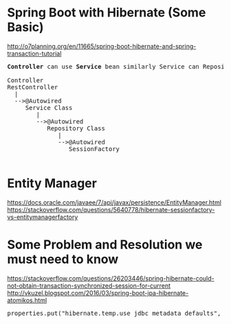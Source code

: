 # Spring Boot with Hibernate (Some Basic)
http://o7planning.org/en/11665/spring-boot-hibernate-and-spring-transaction-tutorial

<pre>
<b>Controller</b> can use <b>Service</b> bean similarly Service can Repository and Repository can SessionFactory
</hr>
Controller
RestController
  |
  -->@Autowired
     Service Class
        |
        -->@Autowired
           Repository Class
              |
              -->@Autowired
                 SessionFactory
 </pre>               
# Entity Manager 
https://docs.oracle.com/javaee/7/api/javax/persistence/EntityManager.html
https://stackoverflow.com/questions/5640778/hibernate-sessionfactory-vs-entitymanagerfactory

# Some Problem and Resolution we must need to know 
https://stackoverflow.com/questions/26203446/spring-hibernate-could-not-obtain-transaction-synchronized-session-for-current
http://vkuzel.blogspot.com/2016/03/spring-boot-jpa-hibernate-atomikos.html
<pre>
properties.put("hibernate.temp.use_jdbc_metadata_defaults", "false");
</pre>
